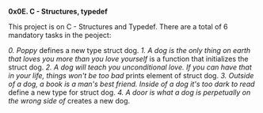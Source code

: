 **0x0E. C - Structures, typedef**

This project is on C - Structures and Typedef.
There are a total of 6 mandatory tasks in the peoject:

*0. Poppy* defines a new type struct dog.
*1. A dog is the only thing on earth that loves you more than you love yourself* is a function that initializes the struct dog.
*2. A dog will teach you unconditional love. If you can have that in your life, things won't be too bad* prints element of struct dog.
*3. Outside of a dog, a book is a man's best friend. Inside of a dog it's too dark to read* define a new type for struct dog.
*4. A door is what a dog is perpetually on the wrong side of* creates a new dog.


